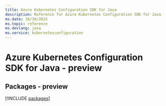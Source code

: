 ```yaml
---
title: Azure Kubernetes Configuration SDK for Java
description: Reference for Azure Kubernetes Configuration SDK for Java
ms.date: 10/30/2025
ms.topic: reference
ms.devlang: java
ms.service: kubernetesconfiguration
---
```

# Azure Kubernetes Configuration SDK for Java - preview
## Packages - preview
[!INCLUDE [packages](kubernetes-configuration-index.md)]